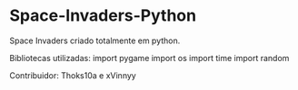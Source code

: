 # Space-Invaders-Python

Space Invaders criado totalmente em python.

Bibliotecas utilizadas: 
  import pygame
  import os
  import time
  import random

Contribuidor: Thoks10a e xVinnyy
